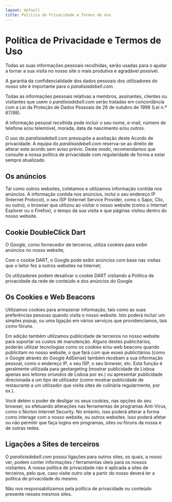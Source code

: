 ```yaml
---
layout: default
title: Política de Privacidade e Termos de Uso
---
```


# Política de Privacidade e Termos de Uso
Todas as suas informações pessoais recolhidas, serão usadas para o ajudar a tornar a sua visita no nosso site o mais produtiva e agradável possível.

A garantia da confidencialidade dos dados pessoais dos utilizadores do nosso site é importante para o _paralisiadebell.com_.

Todas as informações pessoais relativas a membros, assinantes, clientes ou visitantes que usem o _paralisiadebell.com_ serão tratadas em concordância com a Lei da Proteção de Dados Pessoais de 26 de outubro de 1998 (Lei n.º 67/98).

A informação pessoal recolhida pode incluir o seu nome, e-mail, número de telefone e/ou telemóvel, morada, data de nascimento e/ou outros.

O uso do _paralisiadebell.com_ pressupõe a aceitação deste Acordo de privacidade. A equipa do _paralisiadebell.com_ reserva-se ao direito de alterar este acordo sem aviso prévio. Deste modo, recomendamos que consulte a nossa política de privacidade com regularidade de forma a estar sempre atualizado.

## Os anúncios
Tal como outros websites, coletamos e utilizamos informação contida nos anúncios. A informação contida nos anúncios, inclui o seu endereço IP (Internet Protocol), o seu ISP (Internet Service Provider, como o Sapo, Clix, ou outro), o browser que utilizou ao visitar o nosso website (como o Internet Explorer ou o Firefox), o tempo da sua visita e que páginas visitou dentro do nosso website.

## Cookie DoubleClick Dart
O Google, como fornecedor de terceiros, utiliza cookies para exibir anúncios no nosso website;

Com o cookie DART, o Google pode exibir anúncios com base nas visitas que o leitor fez a outros websites na Internet;

Os utilizadores podem desativar o cookie DART visitando a Política de privacidade da rede de conteúdo e dos anúncios do Google.

## Os Cookies e Web Beacons
Utilizamos cookies para armazenar informação, tais como as suas preferências pessoas quando visita o nosso website. Isto poderá incluir um simples popup, ou uma ligação em vários serviços que providenciamos, tais como fóruns.

Em adição também utilizamos publicidade de terceiros no nosso website para suportar os custos de manutenção. Alguns destes publicitários, poderão utilizar tecnologias como os cookies e/ou web beacons quando publicitam no nosso website, o que fará com que esses publicitários (como o Google através do Google AdSense) também recebam a sua informação pessoal, como o endereço IP, o seu ISP, o seu browser, etc. Esta função é geralmente utilizada para geotargeting (mostrar publicidade de Lisboa apenas aos leitores oriundos de Lisboa por ex.) ou apresentar publicidade direcionada a um tipo de utilizador (como mostrar publicidade de restaurante a um utilizador que visita sites de culinária regularmente, por ex.).

Você detém o poder de desligar os seus cookies, nas opções do seu browser, ou efetuando alterações nas ferramentas de programas Anti-Virus, como o Norton Internet Security. No entanto, isso poderá alterar a forma como interage com o nosso website, ou outros websites. Isso poderá afetar ou não permitir que faça logins em programas, sites ou fóruns da nossa e de outras redes.

## Ligações a Sites de terceiros
O _paralisiadebell.com_ possui ligações para outros sites, os quais, a nosso ver, podem conter informações / ferramentas úteis para os nossos visitantes. A nossa política de privacidade não é aplicada a sites de terceiros, pelo que, caso visite outro site a partir do nosso deverá ler a politica de privacidade do mesmo.

Não nos responsabilizamos pela política de privacidade ou conteúdo presente nesses mesmos sites.